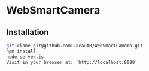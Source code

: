 # WebSmartCamera

## Installation

```bash
git clone git@github.com:CacauAR/WebSmartCamera.git
npm install
node server.js
Visit in your browser at: `http://localhost:8080`
```